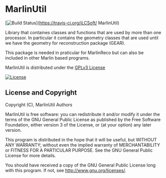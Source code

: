 #  MarlinUtil
[![Build Status](https://travis-ci.org/iLCSoft/MarlinUtil.svg?branch=master)](https://travis-ci.org/iLCSoft/ MarlinUtil)

Library that containes classes and functions that are used by more than one processor. In particular it contains the geometry classes that are used until we have the geometry for reconstruction package (GEAR).

This package is needed in praticular for MarlinReco but can also be included in other Marlin based programs.

 MarlinUtil is distributed under the [GPLv3 License](http://www.gnu.org/licenses/gpl-3.0.en.html)

[![License](https://www.gnu.org/graphics/gplv3-127x51.png)](https://www.gnu.org/licenses/gpl-3.0.en.html)


## License and Copyright
Copyright (C), MarlinUtil Authors

 MarlinUtil is free software: you can redistribute it and/or modify it under the terms of the GNU General Public License as published by the Free Software Foundation, either version 3 of the License, or (at your option) any later version.

This program is distributed in the hope that it will be useful, but WITHOUT ANY WARRANTY; without even the implied warranty of MERCHANTABILITY or FITNESS FOR A PARTICULAR PURPOSE.  See the GNU General Public License for more details.

You should have received a copy of the GNU General Public License long with this program.  If not, see <http://www.gnu.org/licenses/>.
